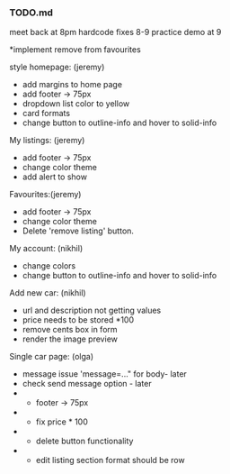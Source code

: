 ### TODO.md
meet back at 8pm
 hardcode fixes 8-9
 practice demo at 9



*implement remove from favourites

style homepage: (jeremy)
- add margins to home page
- add footer -> 75px
- dropdown list color to yellow
- card formats
- change button to outline-info and hover to solid-info

My listings: (jeremy)
- add footer -> 75px
- change color theme
- add alert to show 

Favourites:(jeremy)
- add footer -> 75px
- change color theme
- Delete 'remove listing' button.  

My account: (nikhil)
- change colors 
- change button to outline-info and hover to solid-info

Add new car: (nikhil)
- url and description not getting values
- price needs to be stored *100
- remove cents box in form
- render the image preview

Single car page: (olga)
- message issue 'message=..." for body- later
- check send message option - later
- + footer -> 75px 
- + fix price * 100
- + delete button functionality
- + edit listing section format should be row

